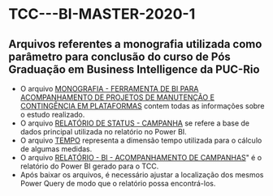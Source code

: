 # TCC---BI-MASTER-2020-1
## Arquivos referentes a monografia utilizada como parâmetro para conclusão do curso de Pós Graduação em Business Intelligence da PUC-Rio
* O arquivo [MONOGRAFIA - FERRAMENTA DE BI PARA ACOMPANHAMENTO DE PROJETOS DE MANUTENÇÃO E CONTINGÊNCIA EM PLATAFORMAS](https://github.com/matheusspm/TCC---BI-MASTER-2020-1/blob/main/MONOGRAFIA%20-%20FERRAMENTA%20DE%20BI%20PARA%20ACOMPANHAMENTO%20DE%20PROJETOS%20DE%20MANUTEN%C3%87%C3%83O%20E%20CONTING%C3%8ANCIA%20EM%20PLATAFORMAS.pdf) contem todas as informações sobre o estudo realizado.
* O arquivo [RELATÓRIO DE STATUS - CAMPANHA](https://github.com/matheusspm/TCC---BI-MASTER-2020-1/blob/main/RELAT%C3%93RIO%20DE%20STATUS%20-%20CAMPANHA.xlsx) se refere a base de dados principal utilizada no relatório no Power BI.
* O arquivo [TEMPO](https://github.com/matheusspm/TCC---BI-MASTER-2020-1/blob/main/TEMPO.xlsx) representa a dimensão tempo utilizada para o cálculo de algumas medidas.
* O arquivo [RELATÓRIO - BI - ACOMPANHAMENTO DE CAMPANHAS](https://github.com/matheusspm/TCC---BI-MASTER-2020-1/blob/main/RELAT%C3%93RIO%20-%20BI%20-%20ACOMPANHAMENTO%20DE%20CAMPANHAS.pbix)" é o relatório do Power BI gerado para o TCC.
* Após baixar os arquivos, é necessário ajustar a localização dos mesmos Power Query de modo que o relatório possa encontrá-los.
